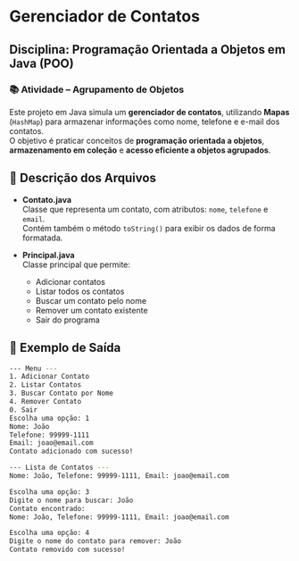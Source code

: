 # Gerenciador de Contatos

## Disciplina: Programação Orientada a Objetos em Java (POO)

### 📚 Atividade – Agrupamento de Objetos

Este projeto em Java simula um **gerenciador de contatos**, utilizando **Mapas** (`HashMap`) para armazenar informações como nome, telefone e e-mail dos contatos.  
O objetivo é praticar conceitos de **programação orientada a objetos**, **armazenamento em coleção** e **acesso eficiente a objetos agrupados**.

## 📄 Descrição dos Arquivos

- **Contato.java**  
  Classe que representa um contato, com atributos: `nome`, `telefone` e `email`.  
  Contém também o método `toString()` para exibir os dados de forma formatada.

- **Principal.java**  
  Classe principal que permite:
  - Adicionar contatos
  - Listar todos os contatos
  - Buscar um contato pelo nome
  - Remover um contato existente
  - Sair do programa

## 🧪 Exemplo de Saída

```bash
--- Menu ---
1. Adicionar Contato
2. Listar Contatos
3. Buscar Contato por Nome
4. Remover Contato
0. Sair
Escolha uma opção: 1
Nome: João
Telefone: 99999-1111
Email: joao@email.com
Contato adicionado com sucesso!

--- Lista de Contatos ---
Nome: João, Telefone: 99999-1111, Email: joao@email.com

Escolha uma opção: 3
Digite o nome para buscar: João
Contato encontrado:
Nome: João, Telefone: 99999-1111, Email: joao@email.com

Escolha uma opção: 4
Digite o nome do contato para remover: João
Contato removido com sucesso!
